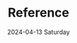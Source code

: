 ---
aliases: 
tags:
categories:
draft: false
slug: 
layout: subsection
githubrepo: 
keywords: 
type: 
date:
- 2024-04-13 Saturday
description: 
title: Reference
lastMod: 2024-06-22
---